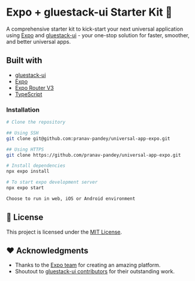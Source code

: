 # Expo + gluestack-ui Starter Kit 🚀

A comprehensive starter kit to kick-start your next universal application using [Expo](https://expo.io/) and [gluestack-ui](https://ui.gluestack.io) - your one-stop solution for faster, smoother, and better universal apps.

## Built with

- [gluestack-ui](https://ui.gluestack.io)
- [Expo](https://expo.io/)
- [Expo Router V3](https://blog.expo.dev/expo-router-v3-beta-is-now-available-eab52baf1e3e)
- [TypeScript](https://www.typescriptlang.org/)

### Installation

```bash
# Clone the repository

## Using SSH
git clone git@github.com:pranav-pandey/universal-app-expo.git

## Using HTTPS
git clone https://github.com/pranav-pandey/universal-app-expo.git

# Install dependencies
npx expo install

# To start expo development server
npx expo start

Choose to run in web, iOS or Android environment
```

## 📄 License

This project is licensed under the [MIT License](https://opensource.org/license/mit/).

## ❤️ Acknowledgments

- Thanks to the [Expo team](https://expo.io/) for creating an amazing platform.
- Shoutout to [gluestack-ui contributors](https://gluestack.io/) for their outstanding work.

```

```
